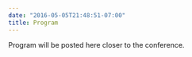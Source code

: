```yaml
---
date: "2016-05-05T21:48:51-07:00"
title: Program
---
```


Program will be posted here closer to the conference. 